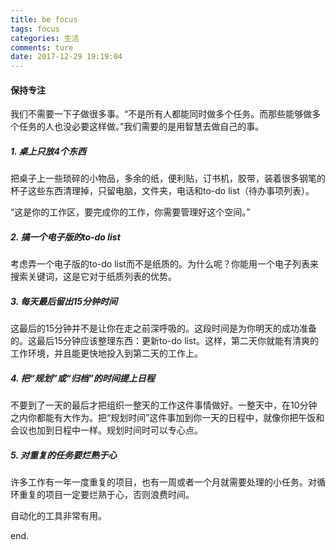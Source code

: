 ```yaml
---
title: be focus
tags: focus
categories: 生活
comments: ture
date: 2017-12-29 19:19:04
---
```



#### 保持专注

我们不需要一下子做很多事。“不是所有人都能同时做多个任务。而那些能够做多个任务的人也没必要这样做。”我们需要的是用智慧去做自己的事。

##### 1. 桌上只放4个东西

把桌子上一些琐碎的小物品，多余的纸，便利贴，订书机，胶带，装着很多钢笔的杯子这些东西清理掉，只留电脑，文件夹，电话和to-do list（待办事项列表）。

“这是你的工作区，要完成你的工作，你需要管理好这个空间。”

##### 2. 搞一个电子版的to-do list

考虑弄一个电子版的to-do list而不是纸质的。为什么呢？你能用一个电子列表来搜索关键词，这是它对于纸质列表的优势。

##### 3. 每天最后留出15分钟时间

这最后的15分钟并不是让你在走之前深呼吸的。这段时间是为你明天的成功准备的。这最后15分钟应该整理东西：更新to-do list。这样，第二天你就能有清爽的工作环境，并且能更快地投入到第二天的工作上。

##### 4. 把“规划”或“归档”的时间提上日程

不要到了一天的最后才把组织一整天的工作这件事情做好。一整天中，在10分钟之内你都能有大作为。把“规划时间”这件事加到你一天的日程中，就像你把午饭和会议也加到日程中一样。规划时间时可以专心点。

##### 5. 对重复的任务要烂熟于心

许多工作有一年一度重复的项目，也有一周或者一个月就需要处理的小任务。对循环重复的项目一定要烂熟于心，否则浪费时间。

自动化的工具非常有用。

end.
